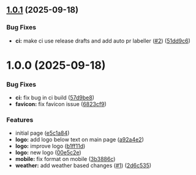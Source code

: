 ## [1.0.1](https://github.com/beedle-ai/web/compare/v1.0.0...v1.0.1) (2025-09-18)

### Bug Fixes

- **ci:** make ci use release drafts and add auto pr labeller ([#2](https://github.com/beedle-ai/web/issues/2)) ([51dd9c6](https://github.com/beedle-ai/web/commit/51dd9c63056a344a7211d68904188f09641c98ce))

# 1.0.0 (2025-09-18)

### Bug Fixes

- **ci:** fix bug in ci build ([57d9be8](https://github.com/beedle-ai/web/commit/57d9be89b8f91cc73bf577201ef5193483f5ecee))
- **favicon:** fix favicon issue ([6823cf9](https://github.com/beedle-ai/web/commit/6823cf989970dd2501932b25187dbac477532b99))

### Features

- initial page ([e5c1a84](https://github.com/beedle-ai/web/commit/e5c1a84efda886456c518a8d649140ebdee39fe5))
- **logo:** add logo below text on main page ([a92a4e2](https://github.com/beedle-ai/web/commit/a92a4e2915a8bc742ef63fa356f8239233c5bc28))
- **logo:** improve logo ([b1ff11d](https://github.com/beedle-ai/web/commit/b1ff11d065d8ee2e6efea885b250bd15892ed8b9))
- **logo:** new logo ([00e5c2e](https://github.com/beedle-ai/web/commit/00e5c2e75d1b38616e05ac0cb98bd274b0eea812))
- **mobile:** fix format on mobile ([3b3886c](https://github.com/beedle-ai/web/commit/3b3886c07010bfa2c8e8db24de7b112360d73873))
- **weather:** add weather based changes ([#1](https://github.com/beedle-ai/web/issues/1)) ([2d6c535](https://github.com/beedle-ai/web/commit/2d6c535461604e3866230f972284df265a23aee4))
